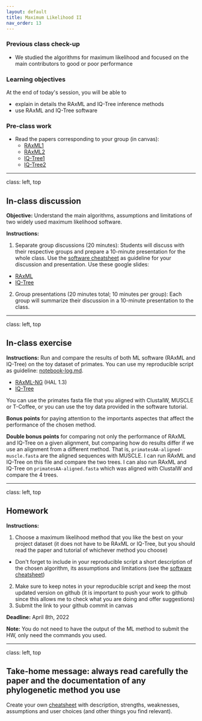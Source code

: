 ```yaml
---
layout: default
title: Maximum Likelihood II
nav_order: 13
---
```


### Previous class check-up
- We studied the algorithms for maximum likelihood and focused on the main contributors to good or poor performance

### Learning objectives

At the end of today's session, you will be able to
- explain in details the RAxML and IQ-Tree inference methods
- use RAxML and IQ-Tree software


### Pre-class work

- Read the papers corresponding to your group (in canvas):
  - [RAxML1](https://academic.oup.com/bioinformatics/article/30/9/1312/238053?login=true)
  - [RAxML2](https://academic.oup.com/bioinformatics/article/35/21/4453/5487384?login=true)
  - [IQ-Tree1](https://academic.oup.com/mbe/article/32/1/268/2925592?login=true)
  - [IQ-Tree2](https://academic.oup.com/mbe/article/37/5/1530/5721363?login=true)


---
class: left, top

## In-class discussion

**Objective:** Understand the main algorithms, assumptions and limitations of two widely used maximum likelihood software.

**Instructions:**

1. Separate group discussions (20 minutes): Students will discuss with their respective groups and prepare a 10-minute presentation for the whole class. Use the [software cheatsheet](https://github.com/crsl4/phylogenetics-class/blob/master/exercises/software-cheatsheet.md) as guideline for your discussion and presentation. Use these google slides:
  - [RAxML](https://docs.google.com/presentation/d/1KFnDiC3K2BoLmpJIvzQcS0VTCac38y7KJ_XpPwvIwF4/edit?usp=sharing)
  - [IQ-Tree](https://docs.google.com/presentation/d/1H7WsOl0s45nbhJha2XbCCNnDj6k-5xdcZJ3ZWZ0t3gw/edit?usp=sharing)
2. Group presentations (20 minutes total; 10 minutes per group): Each group will summarize their discussion in a 10-minute presentation to the class.


---
class: left, top

## In-class exercise

**Instructions:** Run and compare the results of both ML software (RAxML and IQ-Tree) on the toy dataset of primates. You can use my reproducible script as guideline: [notebook-log.md](https://github.com/crsl4/phylogenetics-class/tree/master/exercises/notebook-log.md).

- [RAxML-NG](https://github.com/amkozlov/raxml-ng) (HAL 1.3)
- [IQ-Tree](http://www.iqtree.org/workshop/molevol2019)

You can use the primates fasta file that you aligned with ClustalW, MUSCLE or T-Coffee, or you can use the toy data provided in the software tutorial. 

**Bonus points** for paying attention to the importants aspectes that affect the performance of the chosen method.

**Double bonus points** for comparing not only the performance of RAxML and IQ-Tree on a given alignment, but comparing how do results differ if we use an alignment from a different method. That is, `primatesAA-aligned-muscle.fasta` are the aligned sequences with MUSCLE. I can run RAxML and IQ-Tree on this file and compare the two trees. I can also run RAxML and IQ-Tree on `primatesAA-aligned.fasta` which was aligned with ClustalW and compare the 4 trees.


---
class: left, top

## Homework

**Instructions:**

1. Choose a maximum likelihood method that you like the best on your project dataset (it does not have to be RAxML or IQ-Tree, but you should read the paper and tutorial of whichever method you choose)
  - Don't forget to include in your reproducible script a short description of the chosen algorithm, its assumptions and limitations (see the [software cheatsheet](https://github.com/crsl4/phylogenetics-class/blob/master/exercises/software-cheatsheet.md))
2. Make sure to keep notes in your reproducible script and keep the most updated version on github (it is important to push your work to github since this allows me to check what you are doing and offer suggestions)
3. Submit the link to your github commit in canvas

**Deadline:** April 8th, 2022

**Note:** You do not need to have the output of the ML method to submit the HW, only need the commands you used.

---
class: left, top

## Take-home message: always read carefully the paper and the documentation of any phylogenetic method you use

Create your own [cheatsheet](https://github.com/crsl4/phylogenetics-class/blob/master/exercises/software-cheatsheet.md) with description, strengths, weaknesses, assumptions and user choices (and other things you find relevant).
